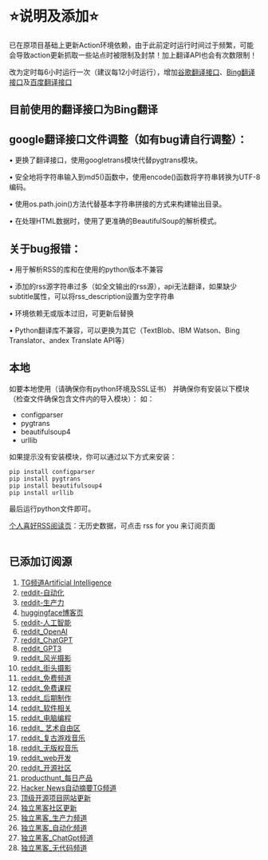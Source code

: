 # ⭐说明及添加⭐

已在原项目基础上更新Action环境依赖，由于此前定时运行时间过于频繁，可能会导致action更新抓取一些站点时被限制及封禁！加上翻译API也会有次数限制！

改为定时每6小时运行一次（建议每12小时运行），增加[谷歌翻译接口](https://github.com/rcy1314/Rss-Translation/blob/main/googletrans.py)、[Bing翻译接口](https://github.com/rcy1314/Rss-Translation/blob/main/Bingtrans.py)及[百度翻译接口](https://github.com/rcy1314/Rss-Translation/blob/main/baidutrans.py)

## 目前使用的翻译接口为Bing翻译

## google翻译接口文件调整（如有bug请自行调整）：

• 更换了翻译接口，使用googletrans模块代替pygtrans模块。

• 安全地将字符串输入到md5()函数中，使用encode()函数将字符串转换为UTF-8编码。

• 使用os.path.join()方法代替基本字符串拼接的方式来构建输出目录。

• 在处理HTML数据时，使用了更准确的BeautifulSoup的解析模式。

## 关于bug报错：

• 用于解析RSS的库和在使用的python版本不兼容

• 添加的rss源字符串过多（如全文输出的rss源），api无法翻译，如果缺少subtitle属性，可以将rss_description设置为空字符串

• 环境依赖无或版本过旧，可更新后替换

• Python翻译库不兼容，可以更换为其它（TextBlob、IBM Watson、Bing Translator、andex Translate API等）

## 本地

如要本地使用（请确保你有python环境及SSL证书）
并确保你有安装以下模块（检查文件确保包含文件内的导入模块）：
如：

- configparser
- pygtrans
- beautifulsoup4
- urllib

如果提示没有安装模块，你可以通过以下方式来安装：

```
pip install configparser
pip install pygtrans
pip install beautifulsoup4
pip install urllib
```

最后运行python文件即可。

[个人喜好RSS阅读页](https://rcy1314.github.io/news/)：无历史数据，可点击 rss for you 来订阅页面

<img src="https://camo.githubusercontent.com/82291b0fe831bfc6781e07fc5090cbd0a8b912bb8b8d4fec0696c881834f81ac/68747470733a2f2f70726f626f742e6d656469612f394575424971676170492e676966" width="800"  height="3">

## 已添加订阅源
 1. [TG频道Artificial Intelligence](https://rcy1314.github.io/Rss-Translation/rss/Artificial_intelligence_in.xml)
 2. [reddit-自动化](https://rcy1314.github.io/Rss-Translation/rss/reddit_automation.xml)
 3. [reddit-生产力](https://rcy1314.github.io/Rss-Translation/rss/reddit_productivity.xml)
 4. [huggingface博客页](https://rcy1314.github.io/Rss-Translation/rss/huggingface_blog.xml)
 5. [reddit-人工智能](https://rcy1314.github.io/Rss-Translation/rss/reddit_ArtificialInteligence.xml)
 6. [reddit_OpenAI](https://rcy1314.github.io/Rss-Translation/rss/reddit_OpenAI.xml)
 7. [reddit_ChatGPT](https://rcy1314.github.io/Rss-Translation/rss/reddit_ChatGPT.xml)
 8. [reddit_GPT3](https://rcy1314.github.io/Rss-Translation/rss/reddit_GPT3.xml)
 9. [reddit_风光摄影](https://rcy1314.github.io/Rss-Translation/rss/reddit_LandscapePhotography.xml)
 10. [reddit_街头摄影](https://rcy1314.github.io/Rss-Translation/rss/reddit_streetphotography.xml)
 11. [reddit_免费频道](https://rcy1314.github.io/Rss-Translation/rss/reddit_FREE.xml)
 12. [reddit_免费课程](https://rcy1314.github.io/Rss-Translation/rss/reddit_FREECoursesEveryday.xml)
 13. [reddit_后期制作](https://rcy1314.github.io/Rss-Translation/rss/reddit_editors.xml)
 14. [reddit_软件相关](https://rcy1314.github.io/Rss-Translation/rss/reddit_software.xml)
 15. [reddit_电脑编程](https://rcy1314.github.io/Rss-Translation/rss/reddit_programming.xml)
 16. [reddit_ 艺术自由区](https://rcy1314.github.io/Rss-Translation/rss/reddit_PixelArt.xml)
 17. [reddit_复古游戏音乐](https://rcy1314.github.io/Rss-Translation/rss/reddit_chiptunes.xml)
 18. [reddit_无版权音乐](https://rcy1314.github.io/Rss-Translation/rss/reddit_youtubeaudiolibrary.xml)
 19. [reddit_web开发](https://rcy1314.github.io/Rss-Translation/rss/reddit_webdev.xml)
 20. [reddit_开源社区](https://rcy1314.github.io/Rss-Translation/rss/reddit_opensource.xml)
 21. [producthunt_每日产品](https://rcy1314.github.io/Rss-Translation/rss/producthunt_today.xml)
 22. [Hacker News自动摘要TG频道](https://rcy1314.github.io/Rss-Translation/rss/hn_summary.xml)
 23. [顶级开源项目网站更新](https://rcy1314.github.io/Rss-Translation/rss/opensourceagenda.xml)
 24. [独立黑客社区更新](https://rcy1314.github.io/Rss-Translation/rss/indiehackers-world.xml)
 25. [独立黑客_生产力频道](https://rcy1314.github.io/Rss-Translation/rss/indiehackers-productivity.xml)
 26. [独立黑客_自动化频道](https://rcy1314.github.io/Rss-Translation/rss/indiehackers-Automation.xml)
 27. [独立黑客_ChatGpt频道](https://rcy1314.github.io/Rss-Translation/rss/indiehackers-ChatGPT.xml)
 28. [独立黑客_无代码频道](https://rcy1314.github.io/Rss-Translation/rss/indiehackers-No-Code.xml)
